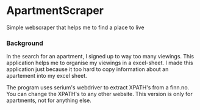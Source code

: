 # ApartmentScraper
Simple webscraper that helps me to find a place to live


### Background

In the search for an apartment, I signed up to way too many viewings. This application helps me to organise my viewings in a excel-sheet. I made this application just because it too hard to copy information about an apartement into my excel sheet. 

The program uses serium's webdriver to extract XPATH's from a finn.no. You can change the XPATH's to any other website. This version is only for apartments, not for anything else.  
